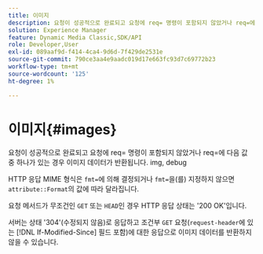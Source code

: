 ```yaml
---
title: 이미지
description: 요청이 성공적으로 완료되고 요청에 req= 명령이 포함되지 않았거나 req=에 다음 값 중 하나가 있으면 이미지 데이터가 반환됩니다.
solution: Experience Manager
feature: Dynamic Media Classic,SDK/API
role: Developer,User
exl-id: 089aaf9d-f414-4ca4-9d6d-7f429de2531e
source-git-commit: 790ce3aa4e9aadc019d17e663fc93d7c69772b23
workflow-type: tm+mt
source-wordcount: '125'
ht-degree: 1%

---
```


# 이미지{#images}

요청이 성공적으로 완료되고 요청에 req= 명령이 포함되지 않았거나 req=에 다음 값 중 하나가 있는 경우 이미지 데이터가 반환됩니다. img, debug

HTTP 응답 MIME 형식은 `fmt=`에 의해 결정되거나 `fmt=`을(를) 지정하지 않으면 `attribute::Format`의 값에 따라 달라집니다.

요청 메서드가 무조건인 `GET` 또는 `HEAD`인 경우 HTTP 응답 상태는 &#39;200 OK&#39;입니다.

서버는 상태 &#39;304&#39;(수정되지 않음)로 응답하고 조건부 `GET` 요청(`request-header`에 있는 [!DNL If-Modified-Since] 필드 포함)에 대한 응답으로 이미지 데이터를 반환하지 않을 수 있습니다.

